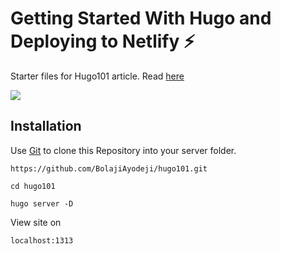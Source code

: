 # Getting Started With Hugo and Deploying to Netlify :zap:
Starter files for Hugo101 article. Read [here](https://bolajiayodeji.com/dt/getting-started-with-hugo-and-deploying-to-netlify/)

![](https://cdn-images-1.medium.com/max/800/1*oIEz4ooK0G4XUVViipHHjA.png)

## Installation

Use [Git](https://git-scm.com) to clone this Repository into your server folder.

```git
https://github.com/BolajiAyodeji/hugo101.git
```
```git
cd hugo101
```
```
hugo server -D
```
View site on 

```shell
localhost:1313
```
